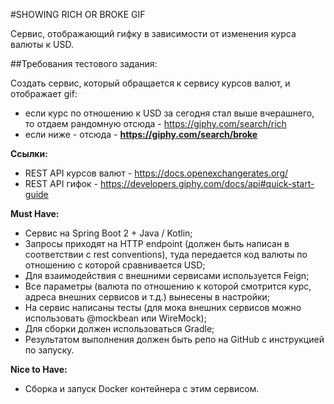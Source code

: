 #SHOWING RICH OR BROKE GIF 

Сервис, отображающий гифку в зависимости от изменения курса валюты к USD. 

##Требования тестового задания:

Создать сервис, который обращается к сервису курсов валют, и отображает gif:
- если курс по отношению к USD за сегодня стал выше вчерашнего, то отдаем рандомную отсюда - https://giphy.com/search/rich
- если ниже - отсюда - __https://giphy.com/search/broke__ 

**Ссылки:**
- REST API курсов валют - https://docs.openexchangerates.org/
- REST API гифок - https://developers.giphy.com/docs/api#quick-start-guide

**Must Have:**
- Сервис на Spring Boot 2 + Java / Kotlin;
- Запросы приходят на HTTP endpoint (должен быть написан в соответствии с rest conventions), туда передается код валюты по отношению с которой сравнивается USD;
- Для взаимодействия с внешними сервисами используется Feign;
- Все параметры (валюта по отношению к которой смотрится курс, адреса внешних сервисов и т.д.) вынесены в настройки;
- На сервис написаны тесты (для мока внешних сервисов можно использовать @mockbean или WireMock);
- Для сборки должен использоваться Gradle;
- Результатом выполнения должен быть репо на GitHub с инструкцией по запуску.

**Nice to Have:**
- Сборка и запуск Docker контейнера с этим сервисом.
